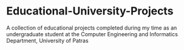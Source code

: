 # Educational-University-Projects
A collection of educational projects completed during my time as an undergraduate student at the Computer Engineering and Informatics Department, University of Patras